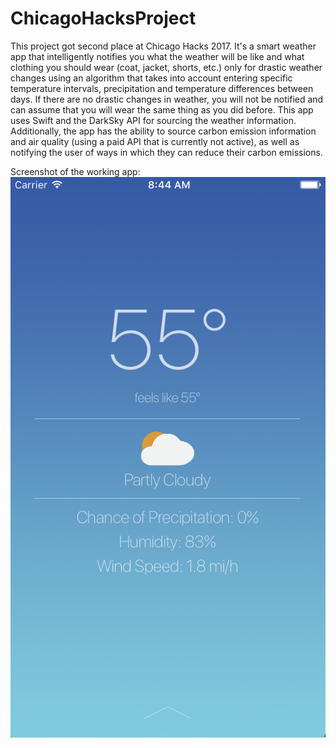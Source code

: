 # ChicagoHacksProject

This project got second place at Chicago Hacks 2017. It's a smart weather app that intelligently notifies you what the weather will be like and what clothing you should wear (coat, jacket, shorts, etc.) only for drastic weather changes using an algorithm that takes into account entering specific temperature intervals, precipitation and temperature differences between days. If there are no drastic changes in weather, you will not be notified and can assume that you will wear the same thing as you did before. This app uses Swift and the DarkSky API for sourcing the weather information. Additionally, the app has the ability to source carbon emission information and air quality (using a paid API that is currently not active), as well as notifying the user of ways in which they can reduce their carbon emissions.

Screenshot of the working app:
![alt text](WeatherApp/WeatherAppUITests/IMG_3417.PNG "Screenshot of the working app")
